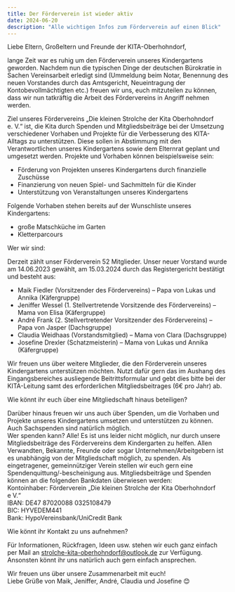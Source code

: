 ```yaml
---
title: Der Förderverein ist wieder aktiv
date: 2024-06-20
description: "Alle wichtigen Infos zum Förderverein auf einen Blick"
---
```


Liebe Eltern, Großeltern und Freunde der KITA-Oberhohndorf,

lange Zeit war es ruhig um den Förderverein unseres Kindergartens geworden. Nachdem nun die typischen Dinge der deutschen Bürokratie in Sachen Vereinsarbeit erledigt sind (Ummeldung beim Notar, Benennung des neuen Vorstandes durch das Amtsgericht, Neueintragung der Kontobevollmächtigten etc.) freuen wir uns, euch mitzuteilen zu können, dass wir nun tatkräftig die Arbeit des Fördervereins in Angriff nehmen werden. <br>

Ziel unseres Fördervereins „Die kleinen Strolche der Kita Oberhohndorf e. V.“ ist, die Kita durch Spenden und Mitgliedsbeiträge bei der Umsetzung verschiedener Vorhaben und Projekte für die Verbesserung des KITA-Alltags zu unterstützen. Diese sollen in Abstimmung mit den Verantwortlichen unseres Kindergartens sowie dem Elternrat geplant und umgesetzt werden. Projekte und Vorhaben können beispielsweise sein:
- Förderung von Projekten unseres Kindergartens durch finanzielle Zuschüsse
- Finanzierung von neuen Spiel- und Sachmitteln für die Kinder
- Unterstützung von Veranstaltungen unseres Kindergartens

Folgende Vorhaben stehen bereits auf der Wunschliste unseres Kindergartens:
- große Matschküche im Garten
- Kletterparcours

Wer wir sind:

Derzeit zählt unser Förderverein 52 Mitglieder. Unser neuer Vorstand wurde am 14.06.2023 gewählt, am 15.03.2024 durch das Registergericht bestätigt und besteht aus: 
- Maik Fiedler (Vorsitzender des Fördervereins) – Papa von Lukas und Annika (Käfergruppe)
- Jeniffer Wessel (1. Stellvertretende Vorsitzende des Fördervereins) – Mama von Elisa (Käfergruppe)
- André Frank (2. Stellvertretender Vorsitzender des Fördervereins) – Papa von Jasper (Dachsgruppe)
- Claudia Weidhaas (Vorstandsmitglied) – Mama von Clara (Dachsgruppe)
- Josefine Drexler (Schatzmeisterin) – Mama von Lukas und Annika (Käfergruppe)

Wir freuen uns über weitere Mitglieder, die den Förderverein unseres Kindergartens unterstützen möchten. Nutzt dafür gern das im Aushang des Eingangsbereiches ausliegende Beitrittsformular und gebt dies bitte bei der KITA-Leitung samt des erforderlichen Mitgliedsbeitrages (6€ pro Jahr) ab. <br>


Wie könnt ihr euch über eine Mitgliedschaft hinaus beteiligen?

Darüber hinaus freuen wir uns auch über Spenden, um die Vorhaben und Projekte unseres Kindergartens umsetzen und unterstützen zu können. Auch Sachspenden sind natürlich möglich. <br>
Wer spenden kann? Alle! Es ist uns leider nicht möglich, nur durch unsere Mitgliedsbeiträge des Fördervereins dem Kindergarten zu helfen. Allen Verwandten, Bekannte, Freunde oder sogar Unternehmen/Arbeitgebern ist es unabhängig von der Mitgliedschaft möglich, zu spenden. Als eingetragener, gemeinnütziger Verein stellen wir euch gern eine Spendenquittung/-bescheinigung aus. Mitgliedsbeiträge und Spenden können an die folgenden Bankdaten überwiesen werden:<br>
Kontoinhaber: Förderverein „Die kleinen Strolche der Kita Oberhohndorf e V.“<br>
IBAN: DE47 87020088 0325108479<br>
BIC: HYVEDEM441<br>
Bank: HypoVereinsbank/UniCredit Bank<br>

Wie könnt ihr Kontakt zu uns aufnehmen?

Für Informationen, Rückfragen, Ideen usw. stehen wir euch ganz einfach per Mail an 
strolche-kita-oberhohndorf@outlook.de
zur Verfügung. Ansonsten könnt ihr uns natürlich auch gern einfach ansprechen.<br>

Wir freuen uns über unsere Zusammenarbeit mit euch!<br>
Liebe Grüße von Maik, Jeniffer, André, Claudia und Josefine 😊<br>
